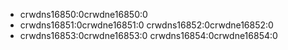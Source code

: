 - crwdns16850:0crwdne16850:0
- crwdns16851:0crwdne16851:0 crwdns16852:0crwdne16852:0
- crwdns16853:0crwdne16853:0 crwdns16854:0crwdne16854:0
